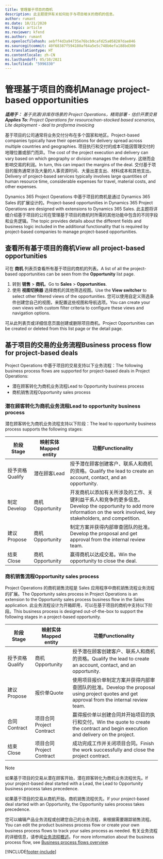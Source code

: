 ```yaml
---
title: 管理基于项目的商机
description: 此主题提供有关如何处于与项目相关的商机的信息。
author: rumant
ms.date: 10/21/2020
ms.topic: article
ms.reviewer: kfend
ms.author: rumant
ms.openlocfilehash: aebff4d3a94735e76bcb9cafd25a058207dae846
ms.sourcegitcommit: 40f68387f594180af64a5e5c748b6efa188bd300
ms.translationtype: HT
ms.contentlocale: zh-CN
ms.lasthandoff: 05/10/2021
ms.locfileid: "5996330"
---
```

# <a name="manage-project-based-opportunities"></a><span data-ttu-id="cd32d-103">管理基于项目的商机</span><span class="sxs-lookup"><span data-stu-id="cd32d-103">Manage project-based opportunities</span></span>

<span data-ttu-id="cd32d-104">_**适用于：** 基于资源/非库存场景的 Project Operations，精简部署 - 估价开票交易_</span><span class="sxs-lookup"><span data-stu-id="cd32d-104">_**Applies To:** Project Operations for resource/non-stocked based scenarios, Lite deployment - deal to proforma invoicing_</span></span>

<span data-ttu-id="cd32d-105">基于项目的公司通常将业务交付分布在多个国家和地区。</span><span class="sxs-lookup"><span data-stu-id="cd32d-105">Project-based companies typically have their operations for delivery spread across multiple countries and geographies.</span></span> <span data-ttu-id="cd32d-106">项目执行和交付的成本可能因管理交付的地理位置或部门而异。</span><span class="sxs-lookup"><span data-stu-id="cd32d-106">The cost of the project execution and delivery can vary  based on which geography or division manages the delivery.</span></span> <span data-ttu-id="cd32d-107">这继而会影响交易的利润。</span><span class="sxs-lookup"><span data-stu-id="cd32d-107">In turn, this can impact the margins of the deal.</span></span> <span data-ttu-id="cd32d-108">交付基于项目的服务通常涉及大量的人事资源时间、大量出差支出、材料成本和其他支出。</span><span class="sxs-lookup"><span data-stu-id="cd32d-108">Delivery of project-based services typically involves large quantities of human resource time, considerable expenses for travel, material costs, and other expenses.</span></span>

<span data-ttu-id="cd32d-109">Dynamics 365 Project Operations 中基于项目的商机是通过 Dynamics 365 Sales 的扩展设计的。</span><span class="sxs-lookup"><span data-stu-id="cd32d-109">Project-based opportunities in Dynamics 365 Project Operations are designed with extensions to Dynamics 365 Sales.</span></span> <span data-ttu-id="cd32d-110">此主题将详细介绍基于项目的公司在管理基于项目的商机时所需的其他功能中包含的不同字段和业务逻辑。</span><span class="sxs-lookup"><span data-stu-id="cd32d-110">The topic provides details about the different fields and business logic included in the additional functionality that is required by project-based companies to manage project-based opportunities.</span></span>

## <a name="view-all-project-based-opportunities"></a><span data-ttu-id="cd32d-111">查看所有基于项目的商机</span><span class="sxs-lookup"><span data-stu-id="cd32d-111">View all project-based opportunities</span></span>

<span data-ttu-id="cd32d-112">可在 **商机** 列表页查看所有基于项目的商机的列表。</span><span class="sxs-lookup"><span data-stu-id="cd32d-112">A list of all the project-based opportunities can be seen from the **Opportunity** list page.</span></span> 

1. <span data-ttu-id="cd32d-113">转到 **销售** > **商机**。</span><span class="sxs-lookup"><span data-stu-id="cd32d-113">Go to **Sales** > **Opportunities**.</span></span>
2. <span data-ttu-id="cd32d-114">使用 **视图切换器** 选择商机的其他筛选视图。</span><span class="sxs-lookup"><span data-stu-id="cd32d-114">Use the **View switcher** to select other filtered views of the opportunities.</span></span> <span data-ttu-id="cd32d-115">您可以使用自定义筛选条件创建您自己的视图，来配置这些视图和导航选项。</span><span class="sxs-lookup"><span data-stu-id="cd32d-115">You can create your own views with custom filter criteria to configure these views and navigation options.</span></span>

<span data-ttu-id="cd32d-116">可从此列表页或详细信息页面创建或删除项目商机。</span><span class="sxs-lookup"><span data-stu-id="cd32d-116">Project Opportunities can be created or deleted from this list page or the detail page.</span></span>

## <a name="business-process-flow-for-project-based-deals"></a><span data-ttu-id="cd32d-117">基于项目的交易的业务流程</span><span class="sxs-lookup"><span data-stu-id="cd32d-117">Business process flow for project-based deals</span></span>

<span data-ttu-id="cd32d-118">Project Operations 中基于项目的交易支持以下业务流程：</span><span class="sxs-lookup"><span data-stu-id="cd32d-118">The following business process flows are supported for project-based deals in Project Operations:</span></span>

- <span data-ttu-id="cd32d-119">潜在顾客转化为商机业务流程</span><span class="sxs-lookup"><span data-stu-id="cd32d-119">Lead to Opportunity business process</span></span>
- <span data-ttu-id="cd32d-120">商机销售流程</span><span class="sxs-lookup"><span data-stu-id="cd32d-120">Opportunity sales process</span></span>

### <a name="lead-to-opportunity-business-process"></a><span data-ttu-id="cd32d-121">潜在顾客转化为商机业务流程</span><span class="sxs-lookup"><span data-stu-id="cd32d-121">Lead to opportunity business process</span></span> 
<span data-ttu-id="cd32d-122">潜在顾客转化为商机业务流程支持以下阶段：</span><span class="sxs-lookup"><span data-stu-id="cd32d-122">The lead to opportunity business process supports the following stages:</span></span>

| <span data-ttu-id="cd32d-123">阶段</span><span class="sxs-lookup"><span data-stu-id="cd32d-123">Stage</span></span> | <span data-ttu-id="cd32d-124">映射实体</span><span class="sxs-lookup"><span data-stu-id="cd32d-124">Mapped entity</span></span> | <span data-ttu-id="cd32d-125">功能</span><span class="sxs-lookup"><span data-stu-id="cd32d-125">Functionality</span></span> |
| --- | --- | --- |
| <span data-ttu-id="cd32d-126">授予资格</span><span class="sxs-lookup"><span data-stu-id="cd32d-126">Qualify</span></span> | <span data-ttu-id="cd32d-127">潜在顾客</span><span class="sxs-lookup"><span data-stu-id="cd32d-127">Lead</span></span> | <span data-ttu-id="cd32d-128">授予潜在顾客创建客户、联系人和商机的资格。</span><span class="sxs-lookup"><span data-stu-id="cd32d-128">Qualify the lead to create an account, contact, and an opportunity.</span></span> |
| <span data-ttu-id="cd32d-129">制定</span><span class="sxs-lookup"><span data-stu-id="cd32d-129">Develop</span></span> | <span data-ttu-id="cd32d-130">商机​​</span><span class="sxs-lookup"><span data-stu-id="cd32d-130">Opportunity</span></span> | <span data-ttu-id="cd32d-131">开发商机以添加有关所涉及的工作、关键利益干系人和竞争的更多信息。</span><span class="sxs-lookup"><span data-stu-id="cd32d-131">Develop the opportunity to add more information on the work involved, key stakeholders, and competition.</span></span> |
| <span data-ttu-id="cd32d-132">建议</span><span class="sxs-lookup"><span data-stu-id="cd32d-132">Propose</span></span> | <span data-ttu-id="cd32d-133">商机​​</span><span class="sxs-lookup"><span data-stu-id="cd32d-133">Opportunity</span></span> | <span data-ttu-id="cd32d-134">制定方案并获得内部审查团队的批准。</span><span class="sxs-lookup"><span data-stu-id="cd32d-134">Develop the proposal and get approval from the internal review team.</span></span> |
| <span data-ttu-id="cd32d-135">结束</span><span class="sxs-lookup"><span data-stu-id="cd32d-135">Close</span></span> | <span data-ttu-id="cd32d-136">商机​​</span><span class="sxs-lookup"><span data-stu-id="cd32d-136">Opportunity</span></span> | <span data-ttu-id="cd32d-137">赢得商机以达成交易。</span><span class="sxs-lookup"><span data-stu-id="cd32d-137">Win the opportunity to close the deal.</span></span> |

### <a name="opportunity-sales-process"></a><span data-ttu-id="cd32d-138">商机销售流程</span><span class="sxs-lookup"><span data-stu-id="cd32d-138">Opportunity sales process</span></span>
<span data-ttu-id="cd32d-139">Project Operations 的商机销售流程是 Sales 应用程序中商机销售流程业务流程的扩展。</span><span class="sxs-lookup"><span data-stu-id="cd32d-139">The Opportunity sales process in Project Operations is an extension to the Opportunity sales process business flow in the Sales application.</span></span> <span data-ttu-id="cd32d-140">此业务流程设计为开箱即用，可以在基于项目的商机中支持以下阶段。</span><span class="sxs-lookup"><span data-stu-id="cd32d-140">This business process is designed out-of-the-box to support the following stages in a project-based opportunity.</span></span>

| <span data-ttu-id="cd32d-141">阶段</span><span class="sxs-lookup"><span data-stu-id="cd32d-141">Stage</span></span> | <span data-ttu-id="cd32d-142">映射实体</span><span class="sxs-lookup"><span data-stu-id="cd32d-142">Mapped entity</span></span> | <span data-ttu-id="cd32d-143">功能</span><span class="sxs-lookup"><span data-stu-id="cd32d-143">Functionality</span></span> |
| --- | --- | --- |
| <span data-ttu-id="cd32d-144">授予资格</span><span class="sxs-lookup"><span data-stu-id="cd32d-144">Qualify</span></span> | <span data-ttu-id="cd32d-145">商机​​</span><span class="sxs-lookup"><span data-stu-id="cd32d-145">Opportunity</span></span> | <span data-ttu-id="cd32d-146">授予潜在顾客创建客户、联系人和商机的资格。</span><span class="sxs-lookup"><span data-stu-id="cd32d-146">Qualify the lead to create an account, contact, and an opportunity.</span></span> |
| <span data-ttu-id="cd32d-147">建议</span><span class="sxs-lookup"><span data-stu-id="cd32d-147">Propose</span></span> | <span data-ttu-id="cd32d-148">报价单</span><span class="sxs-lookup"><span data-stu-id="cd32d-148">Quote</span></span> | <span data-ttu-id="cd32d-149">使用项目报价单制定方案并获得内部审查团队的批准。</span><span class="sxs-lookup"><span data-stu-id="cd32d-149">Develop the proposal using project quotes and get approval from the internal review team.</span></span> |
| <span data-ttu-id="cd32d-150">合同</span><span class="sxs-lookup"><span data-stu-id="cd32d-150">Contract</span></span> | <span data-ttu-id="cd32d-151">项目合同</span><span class="sxs-lookup"><span data-stu-id="cd32d-151">Project Contract</span></span> | <span data-ttu-id="cd32d-152">赢得报价单以创建合同并开始项目的执行和交付。</span><span class="sxs-lookup"><span data-stu-id="cd32d-152">Win the quote to create the contract and begin execution and delivery on the project.</span></span> |
| <span data-ttu-id="cd32d-153">结束</span><span class="sxs-lookup"><span data-stu-id="cd32d-153">Close</span></span> | <span data-ttu-id="cd32d-154">项目合同</span><span class="sxs-lookup"><span data-stu-id="cd32d-154">Project Contract</span></span> | <span data-ttu-id="cd32d-155">成功完成工作并关闭项目合同。</span><span class="sxs-lookup"><span data-stu-id="cd32d-155">Finish the work successfully and close the project contract.</span></span> |

> [!NOTE]
> <span data-ttu-id="cd32d-156">如果基于项目的交易从潜在顾客开始，潜在顾客转化为商机业务流程优先。</span><span class="sxs-lookup"><span data-stu-id="cd32d-156">If your project-based deal started with a Lead, the Lead to Opportunity business process takes precedence.</span></span>
>
> <span data-ttu-id="cd32d-157">如果基于项目的交易从商机开始，商机销售流程优先。</span><span class="sxs-lookup"><span data-stu-id="cd32d-157">If your project-based deal started with an Opportunity, the Opportunity sales process takes precedence.</span></span>

<span data-ttu-id="cd32d-158">您可以编辑产品业务流程或创建您自己的业务流程，来根据需要跟踪销售流程。</span><span class="sxs-lookup"><span data-stu-id="cd32d-158">You can edit the product business process flow or create your own business process flows to track your sales process as needed.</span></span> <span data-ttu-id="cd32d-159">有关业务流程的详细信息，请参阅[业务流程概述](/dynamics365/customerengagement/on-premises/customize/business-process-flows-overview)。</span><span class="sxs-lookup"><span data-stu-id="cd32d-159">For more information about the business process flow, see [Business process flows overview](/dynamics365/customerengagement/on-premises/customize/business-process-flows-overview).</span></span>


[!INCLUDE[footer-include](../includes/footer-banner.md)]